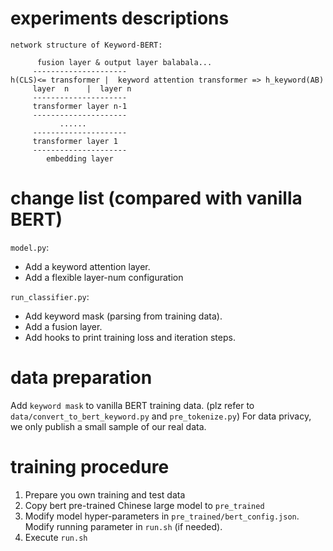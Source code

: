 # experiments descriptions
```
network structure of Keyword-BERT:

	  fusion layer & output layer balabala...
	 ---------------------
h(CLS)<= transformer |  keyword attention transformer => h_keyword(AB)
  	 layer  n    |  layer n
  	 ---------------------
  	 transformer layer n-1
  	 ---------------------
  	       ......
  	 ---------------------
  	 transformer layer 1
  	 ---------------------
  	    embedding layer
```

# change list (compared with vanilla BERT)
`model.py`: 
  * Add a keyword attention layer.
  * Add a flexible layer-num configuration

`run_classifier.py`: 
  * Add keyword mask (parsing from training data). 
  * Add a fusion layer. 
  * Add hooks to print training loss and
iteration steps.

# data preparation
Add `keyword mask` to vanilla BERT training data. (plz refer to `data/convert_to_bert_keyword.py` and `pre_tokenize.py`)
For data privacy, we only publish a small sample of our real data.

# training procedure
1. Prepare you own training and test data
2. Copy bert pre-trained Chinese large model to `pre_trained`
3. Modify model hyper-parameters in `pre_trained/bert_config.json`. 
Modify running parameter in `run.sh` (if needed). 
4. Execute `run.sh`

